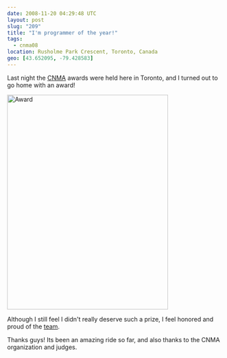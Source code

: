 ```yaml
---
date: 2008-11-20 04:29:48 UTC
layout: post
slug: "209"
title: "I'm programmer of the year!"
tags:
  - cnma08
location: Rusholme Park Crescent, Toronto, Canada
geo: [43.652095, -79.428583]
---
```

<p>Last night the <a href="http://www.cnma.ca/">CNMA</a> awards were held here in Toronto, and I turned out to go home with an award!</p>

<p><a href="http://www.flickr.com/photos/topener/3043368427/" title="Award by Topener, on Flickr"><img src="http://farm4.static.flickr.com/3062/3043368427_7e630b44dd.jpg" width="375" height="500" alt="Award" /></a></p>

<p>Although I still feel I didn't really deserve such a prize, I feel honored and proud of the <a href="http://www.filemobile.com/">team</a>.</p>

<p>Thanks guys! Its been an amazing ride so far, and also thanks to the CNMA organization and judges.</p>
